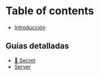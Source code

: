 # Table of contents

* [Introducción](README.md)

## Guías detalladas

* [🔐 Secret](guias-detalladas/secret.md)
* [Server](guias-detalladas/server.md)
